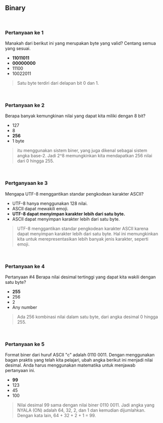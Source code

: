 ## Binary

<br>

### Pertanyaan ke 1

Manakah dari berikut ini yang merupakan byte yang valid? Centang semua yang sesuai.

* **11011011**
* **00000000**
* 11100
* 10022011

> Satu byte terdiri dari delapan bit 0 dan 1.
<br>

### Pertanyaan ke 2

Berapa banyak kemungkinan nilai yang dapat kita miliki dengan 8 bit?

* 127
* 8
* **256**
* 1 byte

> itu menggunakan sistem biner, yang juga dikenal sebagai sistem angka base-2. Jadi 2^8 memungkinkan kita mendapatkan 256 nilai dari 0 hingga 255.
<br>

### Pertganyaan ke 3

Mengapa UTF-8 menggantikan standar pengkodean karakter ASCII?

* UTF-8 hanya menggunakan 128 nilai.
* ASCII dapat mewakili emoji.
* **UTF-8 dapat menyimpan karakter lebih dari satu byte.**
* ASCII dapat menyimpan karakter lebih dari satu byte.

> UTF-8 menggantikan standar pengkodean karakter ASCII karena dapat menyimpan karakter lebih dari satu byte. Hal ini memungkinkan kita untuk merepresentasikan lebih banyak jenis karakter, seperti emoji.
<br>

### Pertanyaan ke 4

Pertanyaan #4
Berapa nilai desimal tertinggi yang dapat kita wakili dengan satu byte?

* **255**
* 256
* 2
* Any number

> Ada 256 kombinasi nilai dalam satu byte, dari angka desimal 0 hingga 255.
<br>

### Pertanyaan ke 5

Format biner dari huruf ASCII "c" adalah 0110 0011. Dengan menggunakan bagan praktis yang telah kita pelajari, ubah angka berikut ini menjadi nilai desimal. Anda harus menggunakan matematika untuk menjawab pertanyaan ini.

* **99**
* 123
* 45
* 100

> Nilai desimal 99 sama dengan nilai biner 0110 0011. Jadi angka yang NYALA (ON) adalah 64, 32, 2, dan 1 dan kemudian dijumlahkan. Dengan kata lain, 64 + 32 + 2 + 1 = 99.
